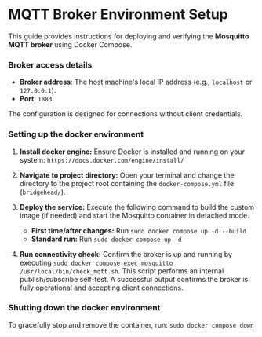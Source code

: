 # MQTT Broker Environment Setup

This guide provides instructions for deploying and verifying the **Mosquitto MQTT broker** using Docker Compose.

### Broker access details

- **Broker address**:  The host machine's local IP address (e.g., `localhost` or `127.0.0.1`).
- **Port**: `1883`

The configuration is designed for connections without client credentials.

### Setting up the docker environment

1.  **Install docker engine:** Ensure Docker is installed and running on your system: `https://docs.docker.com/engine/install/`

2.  **Navigate to project directory:** Open your terminal and change the directory to the project root containing the `docker-compose.yml` file (`bridgehead/`).

3.  **Deploy the service:** Execute the following command to build the custom image (if needed) and start the Mosquitto container in detached mode.
    * **First time/after changes:** Run `sudo docker compose up -d --build`
    * **Standard run:** Run `sudo docker compose up -d`

4.  **Run connectivity check:** Confirm the broker is up and running by executing `sudo docker compose exec mosquitto /usr/local/bin/check_mqtt.sh`. This script performs an internal publish/subscribe self-test. A successful output confirms the broker is fully operational and accepting client connections.

### Shutting down the docker environment

To gracefully stop and remove the container, run: `sudo docker compose down`
